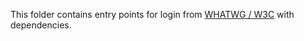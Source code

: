 This folder contains entry points for login from [WHATWG / W3C](https://github.com/zloirock/core-js#web-standards) with dependencies.
